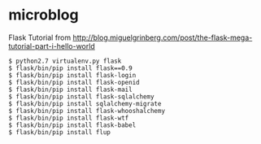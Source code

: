 microblog
==============

Flask Tutorial from http://blog.miguelgrinberg.com/post/the-flask-mega-tutorial-part-i-hello-world

    $ python2.7 virtualenv.py flask
    $ flask/bin/pip install flask==0.9
    $ flask/bin/pip install flask-login
    $ flask/bin/pip install flask-openid
    $ flask/bin/pip install flask-mail
    $ flask/bin/pip install flask-sqlalchemy
    $ flask/bin/pip install sqlalchemy-migrate
    $ flask/bin/pip install flask-whooshalchemy
    $ flask/bin/pip install flask-wtf
    $ flask/bin/pip install flask-babel
    $ flask/bin/pip install flup
